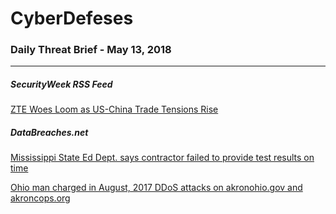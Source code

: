 # CyberDefeses
### Daily Threat Brief - May 13, 2018

 
-----
 
##### SecurityWeek RSS Feed
[ZTE Woes Loom as US-China Trade Tensions Rise](http://feedproxy.google.com/~r/Securityweek/~3/DQZAjOPAsO0/zte-woes-loom-us-china-trade-tensions-rise)
 
##### DataBreaches.net
[Mississippi State Ed Dept. says contractor failed to provide test results on time](https://www.databreaches.net/mississippi-state-ed-dept-says-contractor-failed-to-provide-test-results-on-time/)
 
[Ohio man charged in August, 2017 DDoS attacks on akronohio.gov and akroncops.org](https://www.databreaches.net/ohio-man-charged-in-august-2017-ddos-attacks-on-akronohio-gov-and-akroncops-org/)
 
